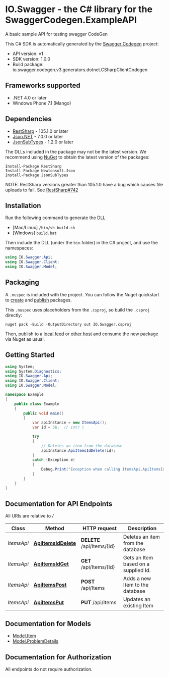 # IO.Swagger - the C# library for the SwaggerCodegen.ExampleAPI

A basic sample API for testing swagger CodeGen

This C# SDK is automatically generated by the [Swagger Codegen](https://github.com/swagger-api/swagger-codegen) project:

- API version: v1
- SDK version: 1.0.0
- Build package: io.swagger.codegen.v3.generators.dotnet.CSharpClientCodegen

<a name="frameworks-supported"></a>
## Frameworks supported
- .NET 4.0 or later
- Windows Phone 7.1 (Mango)

<a name="dependencies"></a>
## Dependencies
- [RestSharp](https://www.nuget.org/packages/RestSharp) - 105.1.0 or later
- [Json.NET](https://www.nuget.org/packages/Newtonsoft.Json/) - 7.0.0 or later
- [JsonSubTypes](https://www.nuget.org/packages/JsonSubTypes/) - 1.2.0 or later

The DLLs included in the package may not be the latest version. We recommend using [NuGet](https://docs.nuget.org/consume/installing-nuget) to obtain the latest version of the packages:
```
Install-Package RestSharp
Install-Package Newtonsoft.Json
Install-Package JsonSubTypes
```

NOTE: RestSharp versions greater than 105.1.0 have a bug which causes file uploads to fail. See [RestSharp#742](https://github.com/restsharp/RestSharp/issues/742)

<a name="installation"></a>
## Installation
Run the following command to generate the DLL
- [Mac/Linux] `/bin/sh build.sh`
- [Windows] `build.bat`

Then include the DLL (under the `bin` folder) in the C# project, and use the namespaces:
```csharp
using IO.Swagger.Api;
using IO.Swagger.Client;
using IO.Swagger.Model;
```
<a name="packaging"></a>
## Packaging

A `.nuspec` is included with the project. You can follow the Nuget quickstart to [create](https://docs.microsoft.com/en-us/nuget/quickstart/create-and-publish-a-package#create-the-package) and [publish](https://docs.microsoft.com/en-us/nuget/quickstart/create-and-publish-a-package#publish-the-package) packages.

This `.nuspec` uses placeholders from the `.csproj`, so build the `.csproj` directly:

```
nuget pack -Build -OutputDirectory out IO.Swagger.csproj
```

Then, publish to a [local feed](https://docs.microsoft.com/en-us/nuget/hosting-packages/local-feeds) or [other host](https://docs.microsoft.com/en-us/nuget/hosting-packages/overview) and consume the new package via Nuget as usual.

<a name="getting-started"></a>
## Getting Started

```csharp
using System;
using System.Diagnostics;
using IO.Swagger.Api;
using IO.Swagger.Client;
using IO.Swagger.Model;

namespace Example
{
    public class Example
    {
        public void main()
        {
            var apiInstance = new ItemsApi();
            var id = 56;  // int? | 

            try
            {
                // Deletes an item from the database
                apiInstance.ApiItemsIdDelete(id);
            }
            catch (Exception e)
            {
                Debug.Print("Exception when calling ItemsApi.ApiItemsIdDelete: " + e.Message );
            }
        }
    }
}
```

<a name="documentation-for-api-endpoints"></a>
## Documentation for API Endpoints

All URIs are relative to */*

Class | Method | HTTP request | Description
------------ | ------------- | ------------- | -------------
*ItemsApi* | [**ApiItemsIdDelete**](docs/ItemsApi.md#apiitemsiddelete) | **DELETE** /api/Items/{Id} | Deletes an item from the database
*ItemsApi* | [**ApiItemsIdGet**](docs/ItemsApi.md#apiitemsidget) | **GET** /api/Items/{Id} | Gets an Item based on a supplied Id.
*ItemsApi* | [**ApiItemsPost**](docs/ItemsApi.md#apiitemspost) | **POST** /api/Items | Adds a new Item to the database
*ItemsApi* | [**ApiItemsPut**](docs/ItemsApi.md#apiitemsput) | **PUT** /api/Items | Updates an existing Item

<a name="documentation-for-models"></a>
## Documentation for Models

 - [Model.Item](docs/Item.md)
 - [Model.ProblemDetails](docs/ProblemDetails.md)

<a name="documentation-for-authorization"></a>
## Documentation for Authorization

All endpoints do not require authorization.
